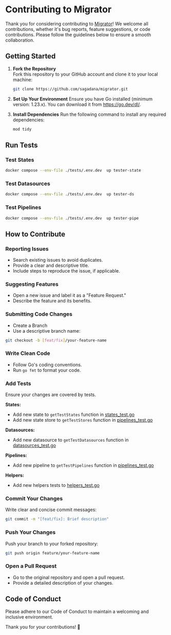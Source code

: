# Contributing to Migrator

Thank you for considering contributing to [Migrator](https://github.com/sagadana/migrator)!
We welcome all contributions, whether it's bug reports, feature suggestions, or code contributions. Please follow the guidelines below to ensure a smooth collaboration.

## Getting Started

1. **Fork the Repository**  
   Fork this repository to your GitHub account and clone it to your local machine:

   ```bash
   git clone https://github.com/sagadana/migrator.git
   ```

2. **Set Up Your Environment**
   Ensure you have Go installed (minimum version: 1.23.x). You can download it from <https://go.dev/dl/>.

3. **Install Dependencies**
   Run the following command to install any required dependencies:

   ```bash
   mod tidy
   ```

## Run Tests

### Test States

```sh
docker compose --env-file ./tests/.env.dev  up tester-state
```

### Test Datasources

```sh
docker compose --env-file ./tests/.env.dev  up tester-ds
```

### Test Pipelines

```sh
docker compose --env-file ./tests/.env.dev  up tester-pipe
```

## How to Contribute

### Reporting Issues

- Search existing issues to avoid duplicates.
- Provide a clear and descriptive title.
- Include steps to reproduce the issue, if applicable.

### Suggesting Features

- Open a new issue and label it as a "Feature Request."
- Describe the feature and its benefits.

### Submitting Code Changes

- Create a Branch
- Use a descriptive branch name:

```bash
git checkout -b [feat/fix]/your-feature-name
```

### Write Clean Code

- Follow Go's coding conventions.
- Run `go fmt` to format your code.

### Add Tests

Ensure your changes are covered by tests.

**States:**

- Add new state to `getTestStates` function in [states_test.go](tests/states_test.go)
- Add new state store to `getTestStores` function in [pipelines_test.go](tests/pipelines_test.go)

**Datasources:**

- Add new datasource to `getTestDatasources` function in [datasources_test.go](tests/datasources_test.go)

**Pipelines:**

- Add new pipeline to `getTestPipelines` function in [pipelines_test.go](tests/pipelines_test.go)

**Helpers:**

- Add new helpers tests to [helpers_test.go](tests/helpers_test.go)

### Commit Your Changes

Write clear and concise commit messages:

```bash
git commit -m "[feat/fix]: Brief description"
```

### Push Your Changes

Push your branch to your forked repository:

```bash
git push origin feature/your-feature-name
```

### Open a Pull Request

- Go to the original repository and open a pull request.
- Provide a detailed description of your changes.

## Code of Conduct

Please adhere to our Code of Conduct to maintain a welcoming and inclusive environment.

Thank you for your contributions! 🎉
